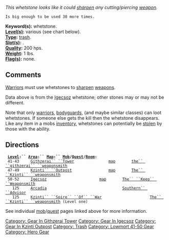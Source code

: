 *This whetstone looks like it could [sharpen](Sharpen "wikilink") any
cutting/piercing [weapon](:Category:_Melee_Weapons "wikilink").*

`Is big enough to be used 30 more times.`

**Keyword(s):** whetstone.  
**[Level(s)](Object_Level "wikilink"):** various (see chart below).  
**[Type](:Category:_Object_Types "wikilink"):**
[trash](:Category:_Trash "wikilink").  
**[Slot(s)](Object_Slots "wikilink"):** <held>.  
**[Quality](Object_Quality "wikilink"):** 200 hps.  
**[Weight](Object_Weight "wikilink"):** 1 lbs.  
**[Flag(s)](:Category:_Object_Flags "wikilink"):** none.  

## Comments

[Warriors](:Category:_Warriors "wikilink") must use whetstones to
[sharpen](Sharpen "wikilink")
[weapons](:Category:_Melee_Weapons "wikilink").

Data above is from the [Igecsoz](:Category:_Igecsoz "wikilink")
whetstone; other stones may or may not be different.

Note that only [warriors](:Category:_Warriors "wikilink"),
[bodyguards](:Category:_Bodyguards "wikilink"), (and maybe similar
classes) can loot whetstones. If someone else gets the kill then the
whetstone disappears. Like any item in a mobs
[inventory](Inventory "wikilink"), whetstones can potentially be
[stolen](Steal "wikilink") by those with the ability.

## Directions

` `**[`Level`](Object_Level "wikilink")`:`` `[`Area`](:Category:_Areas "wikilink")`:`` `[`Map`](:Category:_Maps "wikilink")`:`` `[`Mob`](:Category:_Mobs "wikilink")`/`[`Quest`](:Category:_Ticket_Quests "wikilink")`/`[`Room`](:Category:_Rooms "wikilink")`:`**  
` 41-43     `[`Githzerai`` ``Tower`](:Category:_Githzerai_Tower "wikilink")`               `[`map`](Githzerai_Tower_Map "wikilink")`       `[`the`` ``githzerai`` ``weaponsmith`](Githzerai_Weaponsmith "wikilink")  
` 47-49     `[`Kzinti`` ``Outpost`](:Category:_Kzinti_Outpost "wikilink")`                `[`map`](Kzinti_Outpost_Map "wikilink")`       `[`The`` ``Kzinti`` ``weaponsmith`](Kzinti_Weaponsmith "wikilink")  
` 50-52     `[`Igecsoz`](:Category:_Igecsoz "wikilink")`                       `[`map`](Igecsoz_Map "wikilink")`       `[`The`` ``Keep`` ``Weaponsmith`](Keep_Weaponsmith "wikilink")  
`   125     `[`Arcadia`](:Category:_Arcadia "wikilink")`                                 `[`Southern`` ``Advisor`](Southern_Advisor "wikilink")  
`   125     `[`Kzinti`` ``Spire`` ``Of`` ``War`](:Category:Kzinti_Spire_Of_War "wikilink")`                     `[`The`` ``Kzinti`` ``weaponsmith`](Kzinti_Weaponsmith_(Kzinti_Spire_Of_War) "wikilink")` (Level one)`

See individual
[mob](:Category:_Mobs "wikilink")/[quest](:Category:_Ticket_Quests "wikilink")
pages linked above for more information.

[Category: Gear In Githzerai
Tower](Category:_Gear_In_Githzerai_Tower "wikilink") [Category: Gear In
Igecsoz](Category:_Gear_In_Igecsoz "wikilink") [Category: Gear In Kzinti
Outpost](Category:_Gear_In_Kzinti_Outpost "wikilink") [Category:
Trash](Category:_Trash "wikilink") [Category: Lowmort 41-50
Gear](Category:_Lowmort_41-50_Gear "wikilink") [Category: Hero
Gear](Category:_Hero_Gear "wikilink")
